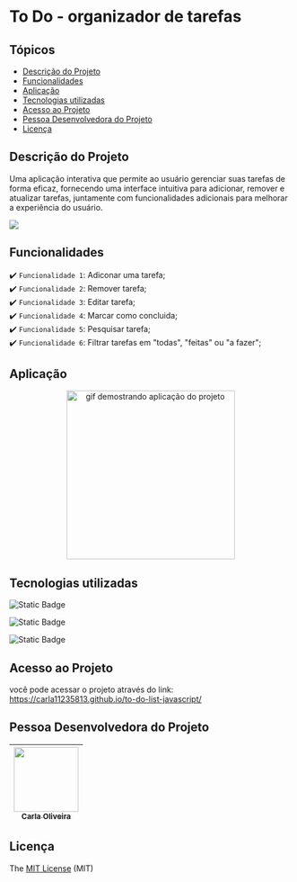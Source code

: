 # To Do - organizador de tarefas 

## Tópicos

* [Descrição do Projeto](#descrição-do-projeto)
* [Funcionalidades](#funcionalidades)
* [Aplicação](#aplicação)
* [Tecnologias utilizadas](#tecnologias-utilizadas)
* [Acesso ao Projeto](#acesso-ao-projeto)
* [Pessoa Desenvolvedora do Projeto](#pessoa-desenvolvedora-do-projeto)
* [Licença](#licença)

## Descrição do Projeto

Uma aplicação interativa que permite ao usuário gerenciar suas tarefas de forma eficaz, fornecendo uma interface intuitiva para adicionar, remover e atualizar tarefas, juntamente com funcionalidades adicionais para melhorar a experiência do usuário.

<img src="https://github.com/carla11235813/to-do-list-javascript/assets/111895486/7319f7a8-70ad-4b27-a30f-0b619043a5e0">

## Funcionalidades

:heavy_check_mark: `Funcionalidade 1`: Adiconar uma tarefa; <br>
:heavy_check_mark: `Funcionalidade 2`: Remover tarefa; <br>
:heavy_check_mark: `Funcionalidade 3`: Editar tarefa; <br>
:heavy_check_mark: `Funcionalidade 4`: Marcar como concluida; <br>
:heavy_check_mark: `Funcionalidade 5`: Pesquisar tarefa; <br>
:heavy_check_mark: `Funcionalidade 6`: Filtrar tarefas em "todas", "feitas" ou "a fazer";

## Aplicação
<p align="center">
  <img src="https://github.com/carla11235813/to-do-list-javascript/assets/111895486/a1fe70ae-d0ca-49b6-9714-c02d2c6d1cdb" alt="gif demostrando aplicação do projeto" style="width: 300px">
</p>

## Tecnologias utilizadas
![Static Badge](https://img.shields.io/badge/HTML-E34F26?style=for-the-badge) <br>

![Static Badge](https://img.shields.io/badge/CSS3-%231572B6?style=for-the-badge&logo=%3Csvg%20role%3D%22img%22%20viewBox%3D%220%200%2024%2024%22%20xmlns%3D%22http%3A%2F%2Fwww.w3.org%2F2000%2Fsvg%22%3E%3Ctitle%3ECSS3%3C%2Ftitle%3E%3Cpath%20d%3D%22M1.5%200h21l-1.91%2021.563L11.977%2024l-8.565-2.438L1.5%200zm17.09%204.413L5.41%204.41l.213%202.622%2010.125.002-.255%202.716h-6.64l.24%202.573h6.182l-.366%203.523-2.91.804-2.956-.81-.188-2.11h-2.61l.29%203.855L12%2019.288l5.373-1.53L18.59%204.414z%22%2F%3E%3C%2Fsvg%3E) <br>

![Static Badge](https://img.shields.io/badge/JAVASCRIPT-%23F7DF1E?style=for-the-badge&logo=javascript&logoColor=black)


## Acesso ao Projeto
você pode acessar o projeto através do link: https://carla11235813.github.io/to-do-list-javascript/

## Pessoa Desenvolvedora do Projeto
| [<img loading="lazy" src="https://github.com/carla11235813/to-do-list-javascript/assets/111895486/6c5f1df3-e69b-45cd-91c8-90fa42a4c12d" width=115><br><sub>Carla Oliveira</sub>](https://github.com/carla11235813) |
| :---: |

## Licença

The [MIT License](https://github.com/carla11235813/to-do-list-javascript/blob/main/LICENSE) (MIT)
